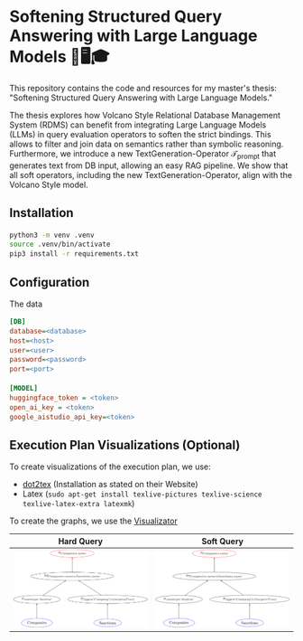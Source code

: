 # Softening Structured Query Answering with Large Language Models 🦙🖥️🎓

This repository contains the code and resources for my master's thesis: 
"Softening Structured Query Answering with Large Language Models." 

The thesis explores how Volcano Style Relational Database Management System (RDMS) can benefit from 
integrating Large Language Models (LLMs) in query evaluation operators to soften the strict bindings. 
This allows to filter and join data on semantics rather than symbolic reasoning. 
Furthermore, we introduce a new TextGeneration-Operator $\mathcal{T}_{\text{prompt}}$ that generates text from DB input, allowing an easy RAG pipeline. 
We show that all soft operators, including the new TextGeneration-Operator, align with the Volcano Style model.

## Installation

```bash
python3 -m venv .venv
source .venv/bin/activate
pip3 install -r requirements.txt
```

## Configuration

The data

```ini
[DB]
database=<database>
host=<host>
user=<user>
password=<password>
port=<port>

[MODEL]
huggingface_token = <token>
open_ai_key = <token>
google_aistudio_api_key=<token>
```

## Execution Plan Visualizations (Optional) 

To create visualizations of the execution plan, we use:
 * [dot2tex](https://dot2tex.readthedocs.io) (Installation as stated on their Website)
 * Latex (`sudo apt-get install texlive-pictures texlive-science texlive-latex-extra latexmk`)

To create the graphs, we use the [Visualizator](utils/Visualizator.py#L13)

|              Hard Query              |              Soft Query              |
|:------------------------------------:|:------------------------------------:|
| ![exec_plan.png](img/hard_query.png) | ![exec_plan.png](img/soft_query.png) |
